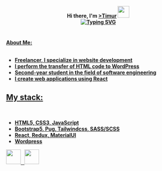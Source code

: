 <div>
  <div align="center"><strong>Hi there, I'm <a href="https://timur-jafarov.ru/" target="_blank"</strong>>Timur</a>
<img src="https://github.com/blackcater/blackcater/raw/main/images/Hi.gif" height="32"/></div>
<div align="center">
  <a href="https://git.io/typing-svg"><img src="https://readme-typing-svg.demolab.com?font=Fira+Code&duration=2000&pause=2000&random=false&width=326&lines=%3Ch2%3EFrontend+Developer%3C%2Fh2%3E" alt="Typing SVG" />
    <h1></h1>
</div>
</div>
    
<div><strong>About Me:</strong></div>
<br>
<ul>
  <li>Freelancer, I specialize in website development</li>
  <li>I perform the transfer of HTML code to WordPress</li>
  <li>Second-year student in the field of software engineering</li>
  <li>I create web applications using React</li>
</ul>

<h2><strong>My stack:</strong></h2>
<br>
<ul>
  <li>HTML5, CSS3, JavaScript</li>
  <li>Bootstrap5, Pug, Tailwindcss, SASS/SCSS</li>
  <li>React, Redux, MaterialUI</li>
  <li>Wordpress</li>
</ul>


<div>
  <img margin="0px 20px 0px 0px" height="40" width="40" src="https://cdn.simpleicons.org/javascript/#F7DF1E" /> &nbsp <img height="40" width="40" src="https://cdn.simpleicons.org/wordpress/#21759B" />
</div>
